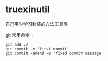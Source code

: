 # truexinutil
自己平时学习封装的方法工具类

git 常用命令：
```node
git add ./
git commit -m 'first commit'
git commit -amend -m 'fixed commit message'
```
